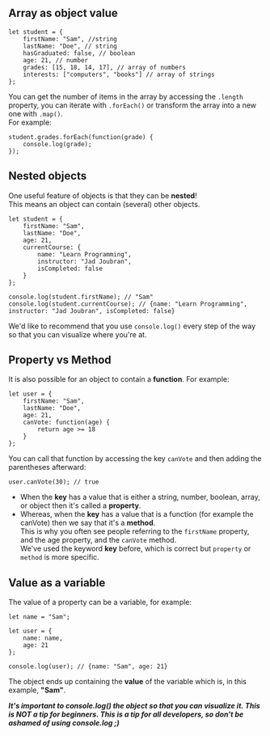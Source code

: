 ## Array as object value
```
let student = {
    firstName: "Sam", //string
    lastName: "Doe", // string
    hasGraduated: false, // boolean
    age: 21, // number
    grades: [15, 18, 14, 17], // array of numbers
    interests: ["computers", "books"] // array of strings
};
```
You can get the number of items in the array by accessing the ```.length``` property, you can iterate with ```.forEach()``` or transform the array into a new one with ```.map()```.    
For example: 
```
student.grades.forEach(function(grade) {
    console.log(grade);
});
```

## Nested objects
One useful feature of objects is that they can be **nested**!   
This means an object can contain (several) other objects.   
```
let student = {
    firstName: "Sam",
    lastName: "Doe",
    age: 21,
    currentCourse: {
        name: "Learn Programming",
        instructor: "Jad Joubran",
        isCompleted: false
    }
};

console.log(student.firstName); // "Sam"
console.log(student.currentCourse); // {name: "Learn Programming", instructor: "Jad Joubran", isCompleted: false}
```
We'd like to recommend that you use ```console.log()``` every step of the way so that you can visualize where you're at.


## Property vs Method
It is also possible for an object to contain a **function**. For example:
```
let user = {
    firstName: "Sam",
    lastName: "Doe",
    age: 21,
    canVote: function(age) {
        return age >= 18
    }
};
```
You can call that function by accessing the key ```canVote``` and then adding the parentheses afterward:
```
user.canVote(30); // true
```

- When the **key** has a value that is either a string, number, boolean, array, or object then it's called a **property**.      
- Whereas, when the **key** has a value that is a function (for example the canVote) then we say that it's a **method**.      
This is why you often see people referring to the ```firstName``` property, and the age property, and the ```canVote``` method.     
We've used the keyword **key** before, which is correct but ```property``` or ```method``` is more specific.

## Value as a variable
The value of a property can be a variable, for example:
```
let name = "Sam";

let user = {
    name: name,
    age: 21
};

console.log(user); // {name: "Sam", age: 21}
```
The object ends up containing the **value** of the variable which is, in this example, **"Sam"**.

***It's important to console.log() the object so that you can visualize it. This is NOT a tip for beginners. This is a tip for all developers, so don't be ashamed of using console.log ;)***


